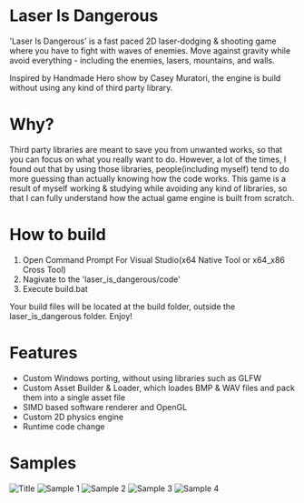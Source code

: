 # Laser Is Dangerous
'Laser Is Dangerous' is a fast paced 2D laser-dodging & shooting game where you have to fight with waves of enemies. Move against gravity while avoid everything - including the enemies, lasers, mountains, and walls.

Inspired by Handmade Hero show by Casey Muratori, the engine is build without using any kind of third party library.

# Why?
Third party libraries are meant to save you from unwanted works, so that you can focus on what you really want to do. 
However, a lot of the times, I found out that by using those libraries, people(including myself) tend to do more guessing than actually knowing how the code works.
This game is a result of myself working & studying while avoiding any kind of libraries, so that I can fully understand how the actual game engine is built from scratch.

# How to build
1. Open Command Prompt For Visual Studio(x64 Native Tool or x64_x86 Cross Tool)
2. Nagivate to the 'laser_is_dangerous/code'
3. Execute build.bat

Your build files will be located at the build folder, outside the laser_is_dangerous folder. Enjoy!

# Features
- Custom Windows porting, without using libraries such as GLFW
- Custom Asset Builder & Loader, which loades BMP & WAV files and pack them into a single asset file
- SIMD based software renderer and OpenGL
- Custom 2D physics engine
- Runtime code change

# Samples
![Title](https://github.com/meka-lopo/laser_is_dangerous/blob/b407e7eb4edb21a14311721aadc46e72f70269a4/misc/sample_images/title.jpg)
![Sample 1](https://github.com/meka-lopo/laser_is_dangerous/blob/b407e7eb4edb21a14311721aadc46e72f70269a4/misc/sample_images/1.jpg)
![Sample 2](ihttps://github.com/meka-lopo/laser_is_dangerous/blob/b407e7eb4edb21a14311721aadc46e72f70269a4/misc/sample_images/2.jpg)
![Sample 3](https://github.com/meka-lopo/laser_is_dangerous/blob/b407e7eb4edb21a14311721aadc46e72f70269a4/misc/sample_images/3.jpg)
![Sample 4](https://github.com/meka-lopo/laser_is_dangerous/blob/b407e7eb4edb21a14311721aadc46e72f70269a4/misc/sample_images/4.jpg)


